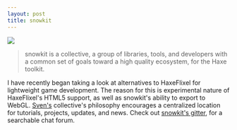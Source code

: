 ```yaml
---
layout: post
title: snowkit
---
```


<div class="img-container">
<img src="{{ site.url }}/assets/snowkit.png" />
</div>

>snowkit is a collective, a group of libraries, tools, and developers with a common set of goals toward a high quality ecosystem, for the Haxe toolkit.

I have recently began taking a look at alternatives to HaxeFlixel for lightweight game development. The reason for this is experimental nature of HaxeFlixel's HTML5 support, as well as snowkit's ability to export to WebGL. [Sven's](https://github.com/underscorediscovery) collective's philosophy encourages a centralized location for tutorials, projects, updates, and news. Check out [snowkit's gitter](https://gitter.im/snowkit/public/), for a searchable chat forum.